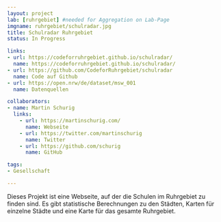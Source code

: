 ```yaml
---
layout: project
lab: [ruhrgebiet] #needed for Aggregation on Lab-Page
imgname: ruhrgebiet/schulradar.jpg
title: Schulradar Ruhrgebiet
status: In Progress

links:
- url: https://codeforruhrgebiet.github.io/schulradar/
  name: https://codeforruhrgebiet.github.io/schulradar/
- url: https://github.com/CodeforRuhrgebiet/schulradar
  name: Code auf Github
- url: https://open.nrw/de/dataset/msw_001
  name: Datenquellen

collaborators:
- name: Martin Schurig
  links:
    - url: https://martinschurig.com/
      name: Webseite
    - url: https://twitter.com/martinschurig
      name: Twitter
    - url: https://github.com/schurig
      name: GitHub

tags:
- Gesellschaft

---
```


Dieses Projekt ist eine Webseite, auf der die Schulen im Ruhrgebiet zu finden sind.
Es gibt statistische Berechnungen zu den Städten, Karten für einzelne Städte und eine Karte
für das gesamte Ruhrgebiet.
